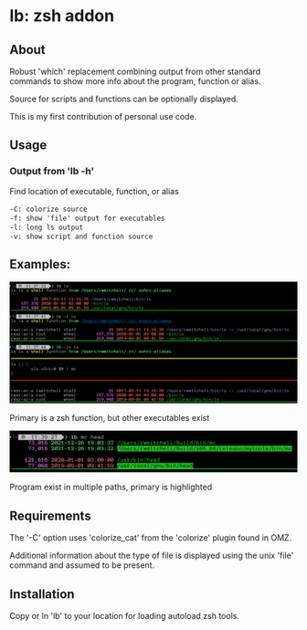 # lb: zsh addon

## About
Robust 'which' replacement combining output from other
standard commands to show more info about the program, function
or alias.

Source for scripts and functions can be optionally displayed.

This is my first contribution of personal use code.

## Usage
### Output from 'lb -h'

Find location of executable, function, or alias

	-C: colorize source
	-f: show 'file' output for executables
	-l: long ls output
	-v: show script and function source
	
## Examples:
![lb-ls](img/lb-ls.png)

Primary is a zsh function, but other executables exist

![lb-prog](img/lb-prog.png)

Program exist in multiple paths, primary is highlighted

## Requirements

The '-C' option uses 'colorize_cat' from the 'colorize' plugin found in OMZ.

Additional information about the type of file is displayed using the unix
'file' command and assumed to be present.

## Installation
Copy or ln 'lb' to your location for loading autoload zsh tools.
